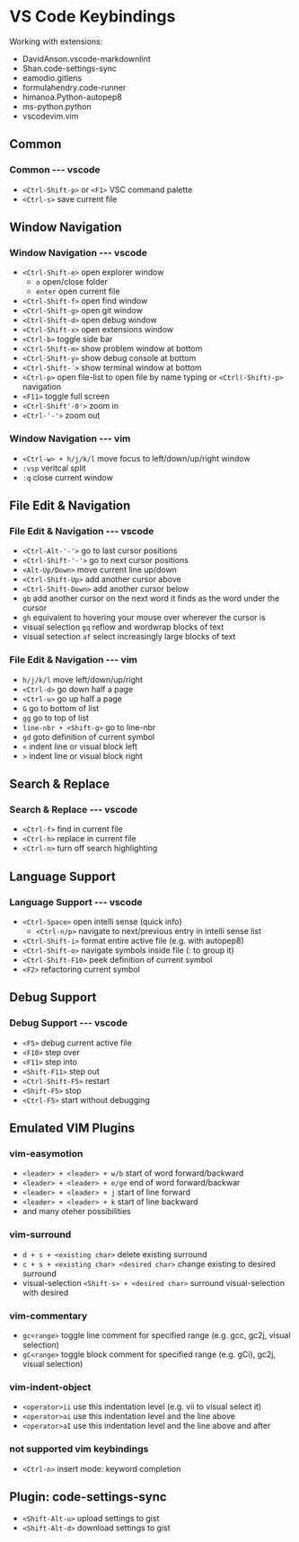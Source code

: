 # VS Code Keybindings

Working with extensions:

- DavidAnson.vscode-markdownlint
- Shan.code-settings-sync
- eamodio.gitlens
- formulahendry.code-runner
- himanoa.Python-autopep8
- ms-python.python
- vscodevim.vim

## Common

### Common --- vscode

- `<Ctrl-Shift-p>` or `<F1>` VSC command palette
- `<Ctrl-s>` save current file

## Window Navigation

### Window Navigation --- vscode

- `<Ctrl-Shift-e>` open explorer window
  - `o` open/close folder
  - `enter` open current file
- `<Ctrl-Shift-f>` open find window
- `<Ctrl-Shift-g>` open git window
- `<Ctrl-Shift-d>` open debug window
- `<Ctrl-Shift-x>` open extensions window
- `<Ctrl-b>` toggle side bar
- `<Ctrl-Shift-m>` show problem window at bottom
- `<Ctrl-Shift-y>` show debug console at bottom
- `<Ctrl-Shift-´>` show terminal window at bottom
- `<Ctrl-p>` open file-list to open file by name typing or `<Ctrl(-Shift)-p>` navigation
- `<F11>` toggle full screen
- `<Ctrl-Shift'-0'>` zoom in
- `<Ctrl-'-'>` zoom out

### Window Navigation --- vim

- `<Ctrl-w> + h/j/k/l` move focus to left/down/up/right window
- `:vsp` veritcal split
- `:q` close current window

## File Edit & Navigation

### File Edit & Navigation --- vscode

- `<Ctrl-Alt-'-'>` go to last cursor positions
- `<Ctrl-Shift-'-'>` go to next cursor positions
- `<Alt-Up/Down>` move current line up/down
- `<Ctrl-Shift-Up>` add another cursor above
- `<Ctrl-Shift-Down>` add another cursor below
- `gb` add another cursor on the next word it finds as the word under the cursor
- `gh` equivalent to hovering your mouse over wherever the cursor is
- visual selection `gq` reflow and wordwrap blocks of text
- visual setection `af` select increasingly large blocks of text

### File Edit & Navigation --- vim

- `h/j/k/l` move left/down/up/right
- `<Ctrl-d>` go down half a page
- `<Ctrl-u>` go up half a page
- `G` go to bottom of list
- `gg` go to top of list
- `line-nbr + <Shift-g>` go to line-nbr
- `gd` goto definition of current symbol
- `<` indent line or visual block left
- `>` indent line or visual block right

## Search & Replace

### Search & Replace --- vscode

- `<Ctrl-f>` find in current file
- `<Ctrl-h>` replace in current file
- `<Ctrl-n>` turn off search highlighting

## Language Support

### Language Support --- vscode

- `<Ctrl-Space>` open intelli sense (quick info)
  - `<Ctrl-n/p>` navigate to next/previous entry in intelli sense list
- `<Ctrl-Shift-i>` format entire active file (e.g. with autopep8)
- `<Ctrl-Shift-o>` navigate symbols inside file (: to group it)
- `<Ctrl-Shift-F10>` peek definition of current symbol
- `<F2>` refactoring current symbol

## Debug Support

### Debug Support --- vscode

- `<F5>` debug current active file
- `<F10>` step over
- `<F11>` step into
- `<Shift-F11>` step out
- `<Ctrl-Shift-F5>` restart
- `<Shift-F5>` stop
- `<Ctrl-F5>` start without debugging

## Emulated VIM Plugins

### vim-easymotion

- `<leader> + <leader> + w/b` start of word forward/backward
- `<leader> + <leader> + e/ge` end of word forward/backwar
- `<leader> + <leader> + j` start of line forward
- `<leader> + <leader> + k` start of line backward
- and many oteher possibilities

### vim-surround

- `d + s + <existing char>` delete existing surround
- `c + s + <existing char> <desired char>` change existing to desired surround
- visual-selection `<Shift-s> + <desired char>` surround visual-selection with desired

### vim-commentary

- `gc<range>` toggle line comment for specified range (e.g. gcc, gc2j, visual selection)
- `gC<range>` toggle block comment for specified range (e.g. gCi), gc2j, visual selection)

### vim-indent-object

- `<operator>ii` use this indentation level (e.g. vii to visual select it)
- `<operator>ai` use this indentation level and the line above
- `<operator>aI` use this indentation level and the line above and after

### not supported vim keybindings

- `<Ctrl-n>` insert mode: keyword completion

## Plugin: code-settings-sync

- `<Shift-Alt-u>` upload settings to gist
- `<Shift-Alt-d>` download settings to gist
